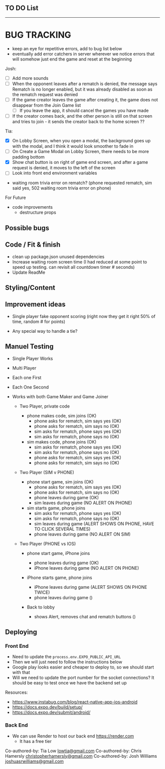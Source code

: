 ## TO DO List
***************************

 # BUG TRACKING
 - keep an eye for repetitive errors, add to bug list below
 - eventually add error catchers in server wherever we notice errors that will somehow just end the game and reset at the beginning

Josh:
- [ ] Add more sounds
- [ ] When the opponent leaves after a rematch is denied, the message says Rematch is no longer enabled, but it was already disabled as soon as the rematch request was denied
- [ ] If the game creator leaves the game after creating it, the game does not disappear from the Join Game list
  - [ ] If you leave the app, it should cancel the games you have made
- [ ] If the creator comes back, and the other person is still on that screen and tries to join - it sends the creator back to the home screen ??

Tia: 
- [x] On Lobby Screen, when you open a modal, the background goes up with the modal, and I think it would look smoother to fade in
- [ ] On Create a Game Modal on Lobby Screen, there needs to be more padding bottom
- [x] Show chat button is on right of game end screen, and after a game request is denied, it moves to the left of the screen
- [ ] Look into front end environment variables
- waiting room trivia error on rematch? (phone requested rematch, sim said yes, 502 waiting room trivia error on phone)

For Future
- code improvements
  - destructure props


## Possible bugs

## Code / Fit & finish
- clean up package.json unused dependencies
- Increase waiting room screen time (I had reduced at some point to speed up testing. can revisit all countdown timer # seconds)
- Update ReadMe

## Styling/Content

## Improvement ideas
* Single player fake opponent scoring (right now they get it right 50% of time, random # for points)
- Any special way to handle a tie?

## Manuel Testing
- Single Player Works
- Multi Player
- Each one First
- Each One Second
- Works with both Game Maker and Game Joiner 

  - Two Player, private code
    - phone makes code, sim joins (OK)
        - phone asks for rematch, sim says yes (OK)
        - phone asks for rematch, sim says no (OK)
        - sim asks for rematch, phone says yes (OK)
        - sim asks for rematch, phone says no (OK)
    - sim makes code, phone joins (OK)
        - sim asks for rematch, phone says yes (OK)
        - sim asks for rematch, phone says no (OK)
        - phone asks for rematch, sim says yes (OK)
        - phone asks for rematch, sim says no (OK)

  - Two Player (SIM v PHONE)
    - phone start game, sim joins (OK)
        - phone asks for rematch, sim says yes (OK)
        - phone asks for rematch, sim says no (OK)
        - phone leaves during game (OK)
        - sim leaves during game (NO ALERT ON PHONE)
    - sim starts game, phone joins
        - sim asks for rematch, phone says yes (OK)
        - sim asks for rematch, phone says no (OK)
        - sim leaves during game (ALERT SHOWS ON PHONE, HAVE TO CLICK SEVERAL TIMES)
        - phone leaves during game (NO ALERT ON SIM)

  - Two Player (PHONE vs IOS)
    - phone start game, iPhone joins
        - phone leaves during game (OK)
        - iPhone leaves during game (NO ALERT ON PHONE)
    - iPhone starts game, phone joins
        - iPhone leaves during game (ALERT SHOWS ON PHONE TWICE)
        - phone leaves during game ()

    - Back to lobby
      - shows Alert, removes chat and rematch buttons ()

## Deploying
### Front End
- Need to update the `process.env.EXPO_PUBLIC_API_URL`
- Then we will just need to follow the instructions below 
- Google play looks easier and cheaper to deploy to, so we should start with that
- Will we need to update the port number for the socket connections? It should be easy to test once we have the backend set up

Resources:
- https://www.instabug.com/blog/react-native-app-ios-android
- https://docs.expo.dev/build/setup/
- https://docs.expo.dev/submit/android/

### Back End
- We can use Render to host our back end https://render.com
  - It has a free tier

Co-authored-by: Tia Low <lowtia@gmail.com>
Co-authored-by: Chris Hamersly <christopherhamersly@gmail.com>
Co-authored-by: Josh Williams <joshuasrwilliams@gmail.com>
